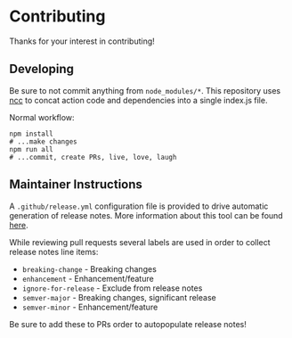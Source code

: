 # Contributing

Thanks for your interest in contributing!

## Developing

Be sure to not commit anything from `node_modules/*`. This repository uses
[ncc][] to concat action code and dependencies into a single index.js file.

Normal workflow:
```
npm install
# ...make changes
npm run all
# ...commit, create PRs, live, love, laugh
```

## Maintainer Instructions

A `.github/release.yml` configuration file is provided to drive automatic
generation of release notes. More information about this tool can be found
[here][automatic-releases].

While reviewing pull requests several labels are used in order to collect
release notes line items:

- `breaking-change` - Breaking changes
- `enhancement` - Enhancement/feature
- `ignore-for-release` - Exclude from release notes
- `semver-major` - Breaking changes, significant release
- `semver-minor` - Enhancement/feature

Be sure to add these to PRs order to autopopulate release notes!

[automatic-releases]: https://docs.github.com/en/repositories/releasing-projects-on-github/automatically-generated-release-notes
[ncc]: https://github.com/vercel/ncc
